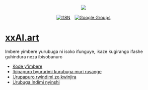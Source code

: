 <p align="center"><a href="https://wac.tax"><img src="https://cdn.jsdelivr.net/gh/wactax/img/logo.svg"/></a></p><p align="center"><a href="https://github.com/wactax/wac.tax/blob/main/doc/README.md#readme"><img alt="I18N" src="https://cdn.jsdelivr.net/gh/wactax/img/t.svg"/></a>　<a href="https://groups.google.com/u/2/g/wactax"><img alt="Google Groups" src="https://cdn.jsdelivr.net/gh/wactax/img/g-groups.svg"/></a></p>

# [xxAI.art](https://xxAI.art)

Imbere yimbere yurubuga ni isoko ifunguye, ikaze kugirango ifashe guhindura neza ibisobanuro

* [Kode y'imbere](https://github.com/xxai-art/web)
* [Ibipapuro byururimi kurubuga muri rusange](https://github.com/xxai-art/web/tree/main/i18n)
* [Urupapuro rwindimi zo kwinjira](https://github.com/wacpkg/user/tree/main/ui.i18n)
* [Urubuga Indimi nyinshi](https://github.com/xxai-doc)

